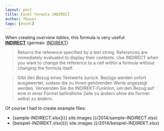 ```yaml
---
layout: post
title: Excel formula INDIRECT
author: fbauer
tags: [excel]
---
```


When creating _overview tables_, this formula is very useful:  
**[INDIRECT](https://support.office.com/en-us/article/INDIRECT-function-474b3a3a-8a26-4f44-b491-92b6306fa261)** (german: [INDIREKT](https://support.office.com/de-at/article/INDIREKT-Funktion-474b3a3a-8a26-4f44-b491-92b6306fa261))

> Returns the reference specified by a text string. References are immediately evaluated to display their contents. Use INDIRECT when you want to change the reference to a cell within a formula without changing the formula itself.

> Gibt den Bezug eines Textwerts zurück. Bezüge werden sofort ausgewertet, sodass die zu ihnen gehörenden Werte angezeigt werden. Verwenden Sie die INDIREKT-Funktion, um den Bezug auf eine in einer Formel befindliche Zelle zu ändern ohne die Formel selbst zu ändern.

Of course I had to create example files:

- [sample-INDIRECT.xlsx]({{ site.images }}/2014/sample-INDIRECT.xlsx)
- [beispiel-INDIREKT.xlsx]({{ site.images }}/2014/beispiel-INDIREKT.xlsx)
